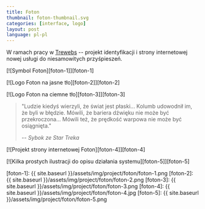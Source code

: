 ```yaml
---
title: Foton
thumbnail: foton-thumbnail.svg
categories: [interface, logo]
layout: post
language: pl-pl
---
```


W ramach pracy w [Trewebs](http://trewebs.com) -- projekt identyfikacji i strony internetowej nowej usługi do niesamowitych przyśpieszeń.

[![Symbol Foton][foton-1]][foton-1]

[![Logo Foton na jasne tło][foton-2]][foton-2]

[![Logo Foton na ciemne tło][foton-3]][foton-3]

> "Ludzie kiedyś wierzyli, że świat jest płaski... Kolumb udowodnił im, że byli w błędzie. Mówili, że bariera dźwięku nie może być przekroczona... Mówili też, że prędkość warpowa nie może być osiągnięta."
>
> -- <cite>Sybok ze Star Treka</cite>

[![Projekt strony internetowej Foton][foton-4]][foton-4]

[![Kilka prostych ilustracji do opisu działania systemu][foton-5]][foton-5]

[foton-1]: {{ site.baseurl }}/assets/img/project/foton/foton-1.png
[foton-2]: {{ site.baseurl }}/assets/img/project/foton/foton-2.png
[foton-3]: {{ site.baseurl }}/assets/img/project/foton/foton-3.png
[foton-4]: {{ site.baseurl }}/assets/img/project/foton/foton-4.jpg
[foton-5]: {{ site.baseurl }}/assets/img/project/foton/foton-5.png